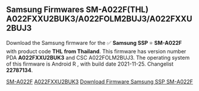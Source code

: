 <h2>Samsung Firmwares SM-A022F(THL) A022FXXU2BUK3/A022FOLM2BUJ3/A022FXXU2BUJ3</h2>
Download the Samsung firmware for the ✅ <strong>Samsung SSP </strong> ⭐ <strong>SM-A022F</strong> with product code <strong>THL</strong> <strong> from Thailand</strong>. This firmware has version number PDA <strong>A022FXXU2BUK3</strong> and CSC A022FOLM2BUJ3. The operating system of this firmware is Android R , with build date 2021-11-25. Changelist <strong>22787134</strong>.


[SM-A022F](https://samfirm.shop/samsung/model/SM-A022F)
[A022FXXU2BUK3](https://samfirm.shop/samsung/pda/A022FXXU2BUK3)
[Download Firmware Samsung SSP SM-A022F](https://samfirm.shop/samsung/firmware/477368)
